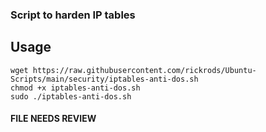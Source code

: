 ### Script to harden IP tables

## Usage
```
wget https://raw.githubusercontent.com/rickrods/Ubuntu-Scripts/main/security/iptables-anti-dos.sh
chmod +x iptables-anti-dos.sh
sudo ./iptables-anti-dos.sh
```

#### FILE NEEDS REVIEW
